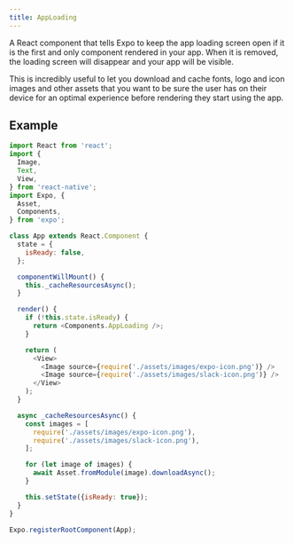 ```yaml
---
title: AppLoading
---
```


A React component that tells Expo to keep the app loading screen open if it is the first and only component rendered in your app. When it is removed, the loading screen will disappear and your app will be visible.

This is incredibly useful to let you download and cache fonts, logo and icon images and other assets that you want to be sure the user has on their device for an optimal experience before rendering they start using the app.

## Example

```javascript
import React from 'react';
import {
  Image,
  Text,
  View,
} from 'react-native';
import Expo, {
  Asset,
  Components,
} from 'expo';

class App extends React.Component {
  state = {
    isReady: false,
  };

  componentWillMount() {
    this._cacheResourcesAsync();
  }

  render() {
    if (!this.state.isReady) {
      return <Components.AppLoading />;
    }

    return (
      <View>
        <Image source={require('./assets/images/expo-icon.png')} />
        <Image source={require('./assets/images/slack-icon.png')} />
      </View>
    );
  }

  async _cacheResourcesAsync() {
    const images = [
      require('./assets/images/expo-icon.png'),
      require('./assets/images/slack-icon.png'),
    ];

    for (let image of images) {
      await Asset.fromModule(image).downloadAsync();
    }

    this.setState({isReady: true});
  }
}

Expo.registerRootComponent(App);
```
